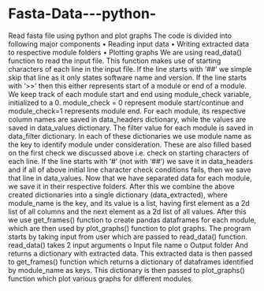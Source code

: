 # Fasta-Data---python-
Read fasta file using python and plot graphs
The code is divided into following major components
•	Reading input data 
•	Writing extracted data to respective module folders 
•	Plotting graphs 
We are using read_data() function to read the input file. This function makes use of starting characters of each line in the input file. If the line starts with ‘##’ we simple skip that line as it only states software name and version. If the line starts with ‘>>’ then this either represents start of a module or end of a module. We keep track of each module start and end using module_check variable, initialized to a 0. module_check = 0 represent module start/continue and module_check=1 represents module end. For each module, its respective column names are saved in data_headers dictionary, while the values are saved in data_values dictionary. The filter value for each module is saved in data_filter dictionary. In each of these dictionaries we use module name as the key to identify module under consideration. These are also filled based on the first check we discussed above i.e. check on starting characters of each line. If the line starts with ‘#’ (not with ‘##’) we save it in data_headers and if all of above initial line character check conditions fails, then we save that line in data_values. 
Now that we have separated data for each module, we save it in their respective folders. After this we combine the above created dictionaries into a single dictionary (data_extracted), where module_name is the key, and its value is a list, having first element as a 2d list of all columns and the next element as a 2d list of all values. 
After this we use get_frames() function to create pandas dataframes for each module, which are then used by plot_graphs() function to plot graphs.
The program starts by taking input from user which are passed to read_data() function. read_data() takes 2 input arguments
o	Input file name 
o	Output folder 
And returns a dictionary with extracted data. This extracted data is then passed to get_frames() function which returns a dictionary of dataframes identified by module_name as keys. 
This dictionary is then passed to plot_graphs() function which plot various graphs for different modules.   
